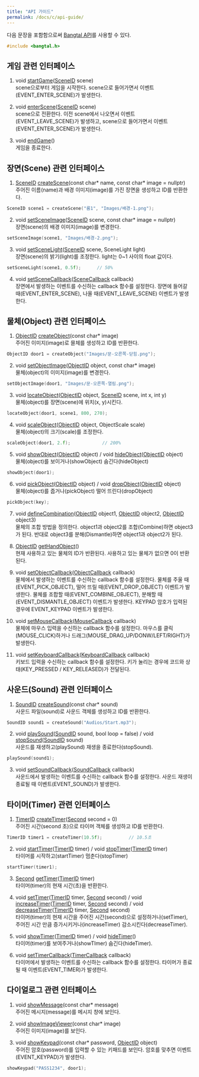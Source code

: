 ```yaml
---
title: "API 가이드"
permalink: /docs/c/api-guide/
---
```


 다음 문장을 포함함으로써 [Bangtal API](/api/bangtal_8h.html)를 사용할 수 있다.

 ```c
 #include <bangtal.h>
 ```

## 게임 관련 인터페이스
1. void [startGame](/api/bangtal_8h.html#a4426589c4897d66f1af5e856056a33a7)([SceneID](/api/bangtal_8h.html#a4276516c60e90dcc61adda40ef8dd0e5) scene)<br />
  scene으로부터 게임을 시작한다.
  scene으로 들어가면서 이벤트(EVENT_ENTER_SCENE)가 발생한다.

2. void [enterScene](/api/bangtal_8h.html#ab7bd17e48f38a77dcb37627368f732ad)([SceneID](/api/bangtal_8h.html#a4276516c60e90dcc61adda40ef8dd0e5) scene)<br />
  scene으로 전환한다.
  이전 scene에서 나오면서 이벤트(EVENT_LEAVE_SCENE)가 발생하고,
  scene으로 들어가면서 이벤트(EVENT_ENTER_SCENE)가 발생한다.

3. void [endGame](/api/bangtal_8h.html#aeda119595fcc834db9cfec532a90cf79)()<br />
  게임을 종료한다.

## 장면(Scene) 관련 인터페이스
1. [SceneID](/api/bangtal_8h.html#a4276516c60e90dcc61adda40ef8dd0e5) [createScene](/api/bangtal_8h.html#a3b2c14502ab6ce66c317b12308915234)(const char* name, const char* image = nullptr)<br />
  주어진 이름(name)과 배경 이미지(image)를 가진 장면을 생성하고 ID를 반환한다.
  ```c
  SceneID scene1 = createScene("룸1", "Images/배경-1.png");
  ```

2. void [setSceneImage](/api/bangtal_8h.html#abad66ab1d22ffe375556f675a0d0e925)([SceneID](/api/bangtal_8h.html#a4276516c60e90dcc61adda40ef8dd0e5) scene, const char* image = nullptr)<br />
  장면(scene)의 배경 이미지(image)를 변경한다.
  ```c
  setSceneImage(scene1, "Images/배경-2.png");
  ```

3. void [setSceneLight](/api/bangtal_8h.html#acd2cad132b69e20d2da49ecc9703e1e8)([SceneID](/api/bangtal_8h.html#a4276516c60e90dcc61adda40ef8dd0e5) scene, SceneLight light)<br />
  장면(scene)의 밝기(light)를 조정한다. light는 0~1 사이의 float 값이다.
  ```c
  setSceneLight(scene1, 0.5f);      // 50%
  ```

4. void [setSceneCallback](/api/bangtal_8h.html#a01cb8d8c3db5ca59dae883ca3890850c)([SceneCallback](/api/bangtal_8h.html#a1c79e880a8b61c16f168a235da3f6303) callback)<br />
  장면에서 발생하는 이벤트를 수신하는 callback 함수를 설정한다.
  장면에 들어갈 때(EVENT_ENTER_SCENE), 나올 때(EVENT_LEAVE_SCENE) 이벤트가 발생한다.

## 물체(Object) 관련 인터페이스
1. [ObjectID](/api/bangtal_8h.html#a9d43422939374d7485e494503ab30b8b) [createObject](/api/bangtal_8h.html#a0e7f05670de47ad24a63591b69bbe793)(const char* image)<br />
  주어진 이미지(image)로 믈체를 생성하고 ID를 반환한다.
  ```c
  ObjectID door1 = createObject("Images/문-오른쪽-닫힘.png");
  ```

2. void [setObjectImage](/api/bangtal_8h.html#a24c292b7d1ab92d00f10d75c06db3f48)([ObjectID](/api/bangtal_8h.html#a9d43422939374d7485e494503ab30b8b) object, const char* image)<br />
  물체(object)의 이미지(image)를 변경한다.
  ```c
  setObjectImage(door1, "Images/문-오른쪽-열림.png");
  ```

3. void [locateObject](/api/bangtal_8h.html#a841791c660e8b5781662fbaf28620182)([ObjectID](/api/bangtal_8h.html#a9d43422939374d7485e494503ab30b8b) object, [SceneID](/api/bangtal_8h.html#a4276516c60e90dcc61adda40ef8dd0e5) scene, int x, int y)<br />
  물체(object)를 장면(scene)에 위치(x, y)시킨다.
  ```c
  locateObject(door1, scene1, 800, 270);
  ```

4. void [scaleObject](/api/bangtal_8h.html#a0c607e8241b4d3293c69b813ad9771ad)([ObjectID](/api/bangtal_8h.html#a9d43422939374d7485e494503ab30b8b) object, ObjectScale scale)<br />
  물체(object)의 크기(scale)를 조정한다.
  ```c
  scaleObject(door1, 2.f);            // 200%
  ```

5. void [showObject](/api/bangtal_8h.html#ae46082fc3da39525de3691944049afd5)([ObjectID](/api/bangtal_8h.html#a9d43422939374d7485e494503ab30b8b) object) / void [hideObject](/api/bangtal_8h.html#ae02df98d7480b3e5788999b82f9cb251)([ObjectID](/api/bangtal_8h.html#a9d43422939374d7485e494503ab30b8b) object)<br />
  물체(object)를 보이거나(showObject) 숨긴다(hideObject)
  ```c
  showObject(door1);
  ```

6. void [pickObject](/api/bangtal_8h.html#a1f4f4b2856928a0bdf29609ee81f510d)([ObjectID](/api/bangtal_8h.html#a9d43422939374d7485e494503ab30b8b) object) / void [dropObject](/api/bangtal_8h.html#a290f97199c0fec4dd692726a44d25d26)([ObjectID](/api/bangtal_8h.html#a9d43422939374d7485e494503ab30b8b) object)<br />
  물체(object)를 줍거나(pickObject) 떨어 뜨린다(dropObject)
  ```c
  pickObject(key);
  ```

7. void [defineCombination](/api/bangtal_8h.html#adf36922421459dddc9a574e0e22a2950)([ObjectID](/api/bangtal_8h.html#a9d43422939374d7485e494503ab30b8b) object1, [ObjectID](/api/bangtal_8h.html#a9d43422939374d7485e494503ab30b8b) object2, [ObjectID](/api/bangtal_8h.html#a9d43422939374d7485e494503ab30b8b) object3)<br />
  물체의 조합 방법을 정의한다.
  object1과 object2를 조합(Combine)하면 object3가 된다.
  반대로 object3를 분해(Dismantle)하면 object1과 object2가 된다.

8. [ObjectID](/api/bangtal_8h.html#a9d43422939374d7485e494503ab30b8b) [getHandObject](/api/bangtal_8h.html#a548f9a09e6eee1f6c6963b658e05fc62)()<br />
  현재 사용하고 있는 물체의 ID가 반환된다.
  사용하고 있는 물체가 없으면 0이 반환된다.

9. void [setObjectCallback](/api/bangtal_8h.html#aa26bedd9fbedb7726135d8d870a80793)([ObjectCallback](/api/bangtal_8h.html#aae00ada60f57d513d22e752d0a3b78b5) callback)<br />
  물체에서 발생하는 이벤트를 수신하는 callback 함수를 설정한다.
  물체를 주울 때(EVENT_PICK_OBJECT), 떨어 뜨릴 때(EVENT_DROP_OBJECT) 이벤트가 발생한다.
  물체를 조합할 때(EVENT_COMBINE_OBJECT), 분해할 때(EVENT_DISMANTLE_OBJECT) 이벤트가 발생한다.
  KEYPAD 암호가 입력된 경우에 EVENT_KEYPAD 이벤트가 발생한다.

10. void [setMouseCallback](/api/bangtal_8h.html#a9b828a65e91609a44cd7e2ec8456e3b0)([MouseCallback](/api/bangtal_8h.html#a9612cf018b328681a31d38377b2cb3e5) callback)<br />
  물체에 마우스 입력을 수신하는 callback 함수를 설정한다.
  마우스를 클릭(MOUSE_CLICK)하거나 드래그(MOUSE_DRAG_UP/DONW/LEFT/RIGHT)가 발생한다.

11. void [setKeyboardCallback](/api/bangtal_8h.html#aead6d0852b832072d6c48d8d4c108565)([KeyboardCallback](/api/bangtal_8h.html#a6ba3385cbe76afca5db6ff18ae1bbd88) callback)<br />
  키보드 입력을 수신하는 callback 함수를 설정한다.
  키가 눌리는 경우에 코드와 상태(KEY_PRESSED / KEY_RELEASED)가 전달된다.

## 사운드(Sound) 관련 인터페이스
1. [SoundID](/api/bangtal_8h.html#ac1b492d538b28c7f774773107f49c891) [createSound](/api/bangtal_8h.html#a0d0dd5b506199c1e936bc808ce84523f)(const char* sound)<br />
  사운드 파일(sound)로 사운드 객체를 생성하고 ID를 반환한다.
  ```c
  SoundID sound1 = createSound("Audios/Start.mp3");
  ```

2. void [playSound](/api/bangtal_8h.html#a0b0121f4e88b1abdb4ace47403db888e)([SoundID](/api/bangtal_8h.html#ac1b492d538b28c7f774773107f49c891) sound, bool loop = false) / void [stopSound](/api/bangtal_8h.html#a4c98327986f715b67c5c2552638f5df4)([SoundID](/api/bangtal_8h.html#ac1b492d538b28c7f774773107f49c891) sound)<br />
  사운드를 재생하고(playSound) 재생을 종료한다(stopSound).
  ```c
  playSound(sound1);
  ```

3. void [setSoundCallback](/api/bangtal_8h.html#a13a03dacd0c6849ae3f16d2e694fc280)([SoundCallback](/api/bangtal_8h.html#a53bae382c608281427e5c3cafd86b50c) callback)<br />
  사운드에서 발생하는 이벤트를 수신하는 callback 함수를 설정한다.
  사운드 재생이 종료될 때 이벤트(EVENT_SOUND)가 발생한다.

## 타이머(Timer) 관련 인터페이스
1. [TimerID](/api/bangtal_8h.html#a46a79edf8de643e2431a15f55a193ee3) [createTimer](/api/bangtal_8h.html#aff732779cd7227ae651b617ce6729ac7)([Second](/api/bangtal_8h.html#a5c08c0353fd36f12c1b2ef409eb6db10) second = 0)<br />
  주어진 시간(second 초)으로 타이머 객체를 생성하고 ID를 반환한다.
  ```c
  TimerID timer1 = createTimer(10.5f);          // 10.5초
  ```

2. void [startTimer](/api/bangtal_8h.html#a2c710d58c45f43834f4fc7f362f70266)([TimerID](/api/bangtal_8h.html#a46a79edf8de643e2431a15f55a193ee3) timer) / void [stopTimer](/api/bangtal_8h.html#a5677061589db77a1570d9a9f6a73988c)([TimerID](/api/bangtal_8h.html#a46a79edf8de643e2431a15f55a193ee3) timer)<br />
  타이머를 시작하고(startTimer) 멈춘다(stopTimer)
  ```c
  startTimer(timer1);
  ```

3. [Second](/api/bangtal_8h.html#a5c08c0353fd36f12c1b2ef409eb6db10) [getTimer](/api/bangtal_8h.html#a73c8b044ab55f62cc5791e46d61fe930)([TimerID](/api/bangtal_8h.html#a46a79edf8de643e2431a15f55a193ee3) timer)<br />
  타이머(timer)의 현재 시간(초)을 반환한다.

4. void [setTimer](/api/bangtal_8h.html#a65dc90fa00b1e4d61a3a521e48e5f7ed)([TimerID](/api/bangtal_8h.html#a46a79edf8de643e2431a15f55a193ee3) timer, [Second](/api/bangtal_8h.html#a5c08c0353fd36f12c1b2ef409eb6db10) second) /
  void [increaseTimer](/api/bangtal_8h.html#aee25f08368d0dfc7491c48e2d61d5191)([TimerID](/api/bangtal_8h.html#a46a79edf8de643e2431a15f55a193ee3) timer, [Second](/api/bangtal_8h.html#a5c08c0353fd36f12c1b2ef409eb6db10) second) / void [decreaseTimer](/api/bangtal_8h.html#a8796ad85a1ac86190555c7b4da112797)([TimerID](/api/bangtal_8h.html#a46a79edf8de643e2431a15f55a193ee3) timer, [Second](/api/bangtal_8h.html#a5c08c0353fd36f12c1b2ef409eb6db10) second)<br />
  타이머(timer)의 현재 시간을 주어진 시간(second)으로 설정하거나(setTimer),
  주어진 시간 만큼 증가시키거나(increaseTimer) 감소시킨다(decreaseTimer).

5. void [showTimer](/api/bangtal_8h.html#a2c710d58c45f43834f4fc7f362f70266)([TimerID](/api/bangtal_8h.html#a46a79edf8de643e2431a15f55a193ee3) timer) / void [hideTimer](/api/bangtal_8h.html#a67ee81aa37d3b4804e61b57c61b03213)()<br />
  타이머(timer)를 보여주거나(showTImer) 숨긴다(hideTimer).

6. void [setTimerCallback](/api/bangtal_8h.html#a9ac3c89e07a2d4d3f9164ac6f14ea8cc)([TimerCallback](/api/bangtal_8h.html#a73a1311d525ad641bedca5d01369aa85) callback)<br />
  타이머에서 발생하는 이벤트를 수신하는 callback 함수를 설정한다.
  타이머가 종료될 때 이벤트(EVENT_TIMER)가 발생한다.

## 다이얼로그 관련 인터페이스
1. void [showMessage](/api/bangtal_8h.html#aa3d14543ea624c7209e4cd2a9d33cb7a)(const char* message)<br />
  주어진 메시지(message)를 메시지 창에 보인다.

2. void [showImageViewer](/api/bangtal_8h.html#a47a52bcc4dd3b52f9a555e907e75901d)(const char* image)<br />
  주어진 이미지(image)를 보인다.

3. void [showKeypad](/api/bangtal_8h.html#aa4ddd7b05cd1b310ac133e0e7913718a)(const char* password, [ObjectID](/api/bangtal_8h.html#a9d43422939374d7485e494503ab30b8b) object)<br />
  주어진 암호(password)를 입력할 수 있는 키패드를 보인다.
  암호를 맞추면 이벤트(EVENT_KEYPAD)가 발생한다.
  ```c
  showKeypad("PASS1234", door1);
  ```
